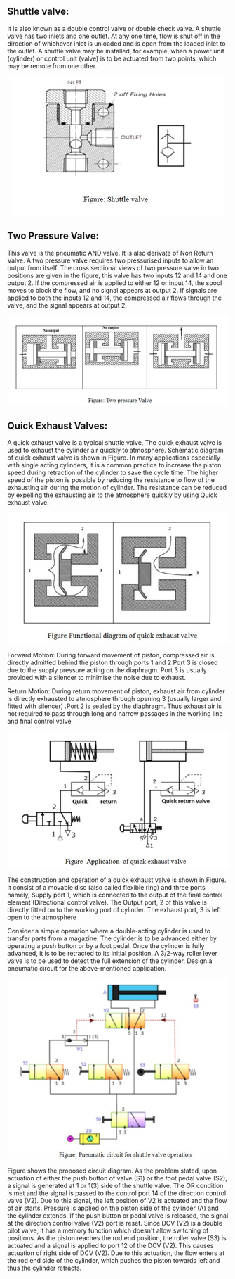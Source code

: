 ## Shuttle valve:
It is also known as a double control valve or double check valve. A shuttle valve has two inlets and one outlet. At any one time, flow is shut off in the direction of whichever inlet is unloaded and is open from the loaded inlet to the outlet. A shuttle valve may be installed, for example, when a power unit (cylinder) or control unit (valve) is to be actuated from two points, which may be remote from one other.

<center><img src="images/img1.jpg" title="" /></center>

## Two Pressure Valve:
This valve is the pneumatic AND valve. It is also derivate of Non Return Valve. A two pressure valve requires two pressurised inputs to allow an output from itself. The cross sectional views of two pressure valve in two positions are given in the figure, this valve has two inputs 12 and 14 and one output 2. If the compressed air is applied to either 12 or input 14, the spool moves to block the flow, and no signal appears at output 2. If signals are applied to both the inputs 12 and 14, the compressed air flows through the valve, and the signal appears at output 2.

<center><img src="images/img2.jpg" title="" /></center>

## Quick Exhaust Valves:
A quick exhaust valve is a typical shuttle valve. The quick exhaust valve is used to exhaust the cylinder air quickly to atmosphere. Schematic diagram of quick exhaust valve is shown in Figure. In many applications especially with single acting cylinders, it is a common practice to increase the piston speed during retraction of the cylinder to save the cycle time. The higher speed of the piston is possible by reducing the resistance to flow of the exhausting air during the motion of cylinder. The resistance can be reduced by expelling the exhausting air to the atmosphere quickly by using Quick exhaust valve.

<center><img src="images/img3.jpg" title="" /></center>

Forward Motion: During forward movement of piston, compressed air is directly admitted behind the piston through ports 1 and 2 Port 3 is closed due to the supply pressure acting on the diaphragm. Port 3 is usually provided with a silencer to minimise the noise due to exhaust.

Return Motion: During return movement of piston, exhaust air from cylinder is directly exhausted to atmosphere through opening 3 (usually larger and fitted with silencer) .Port 2 is sealed by the diaphragm. Thus exhaust air is not required to pass through long and narrow passages in the working line and final control valve

<center><img src="images/img4.jpg" title="" /></center>

The construction and operation of a quick exhaust valve is shown in Figure. It consist of a movable disc (also called flexible ring) and three ports namely, Supply port 1, which is connected to the output of the final control element (Directional control valve). The Output port, 2 of this valve is directly fitted on to the working port of cylinder. The exhaust port, 3 is left open to the atmosphere

Consider a simple operation where a double-acting cylinder is used to transfer parts from a magazine. The cylinder is to be advanced either by operating a push button or by a foot pedal. Once the cylinder is fully advanced, it is to be retracted to its initial position. A 3/2-way roller lever valve is to be used to detect the full extension of the cylinder. Design a pneumatic circuit for the above-mentioned application.

<center><img src="images/img5.jpg" title="" /></center>

Figure shows the proposed circuit diagram. As the problem stated, upon actuation of either the push button of valve (S1) or the foot pedal valve (S2), a signal is generated at 1 or 1(3) side of the shuttle valve. The OR condition is met and the signal is passed to the control port 14 of the direction control valve (V2). Due to this signal, the left position of V2 is actuated and the flow of air starts. Pressure is applied on the piston side of the cylinder (A) and the cylinder extends. If the push button or pedal valve is released, the signal at the direction control valve (V2) port is reset. Since DCV (V2) is a double pilot valve, it has a memory function which doesn't allow switching of positions. As the piston reaches the rod end position, the roller valve (S3) is actuated and a signal is applied to port 12 of the DCV (V2). This causes actuation of right side of DCV (V2). Due to this actuation, the flow enters at the rod end side of the cylinder, which pushes the piston towards left and thus the cylinder retracts.



















